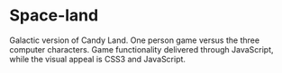 # Space-land

Galactic version of Candy Land. One person game versus the three computer characters. Game functionality delivered through JavaScript, while the visual appeal is CSS3 and JavaScript.
